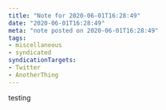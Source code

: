 ```yaml
---
title: "Note for 2020-06-01T16:28:49"
date: "2020-06-01T16:28:49"
meta: "note posted on 2020-06-01T16:28:49"
tags:
- miscellaneous
- syndicated
syndicationTargets:
- Twitter
- AnotherThing
---
```

testing
